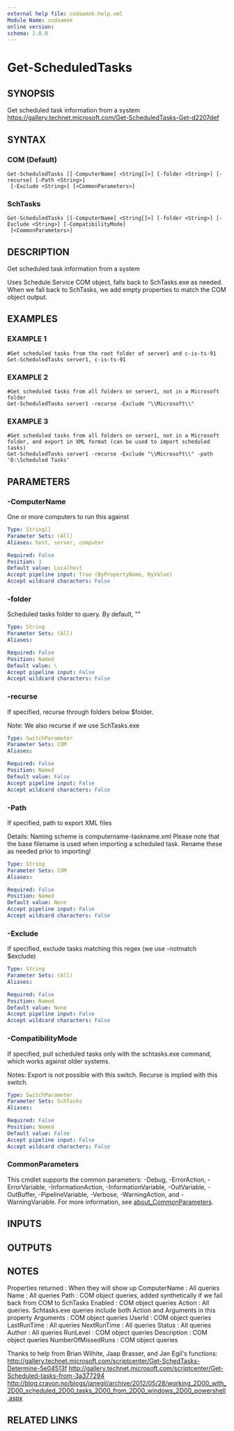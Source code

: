 ```yaml
---
external help file: codaamok-help.xml
Module Name: codaamok
online version:
schema: 2.0.0
---
```


# Get-ScheduledTasks

## SYNOPSIS
Get scheduled task information from a system
https://gallery.technet.microsoft.com/Get-ScheduledTasks-Get-d2207def

## SYNTAX

### COM (Default)
```
Get-ScheduledTasks [[-ComputerName] <String[]>] [-folder <String>] [-recurse] [-Path <String>]
 [-Exclude <String>] [<CommonParameters>]
```

### SchTasks
```
Get-ScheduledTasks [[-ComputerName] <String[]>] [-folder <String>] [-Exclude <String>] [-CompatibilityMode]
 [<CommonParameters>]
```

## DESCRIPTION
Get scheduled task information from a system

Uses Schedule.Service COM object, falls back to SchTasks.exe as needed.
When we fall back to SchTasks, we add empty properties to match the COM object output.

## EXAMPLES

### EXAMPLE 1
```
#Get scheduled tasks from the root folder of server1 and c-is-ts-91
Get-ScheduledTasks server1, c-is-ts-91
```

### EXAMPLE 2
```
#Get scheduled tasks from all folders on server1, not in a Microsoft folder
Get-ScheduledTasks server1 -recurse -Exclude "\\Microsoft\\"
```

### EXAMPLE 3
```
#Get scheduled tasks from all folders on server1, not in a Microsoft folder, and export in XML format (can be used to import scheduled tasks)
Get-ScheduledTasks server1 -recurse -Exclude "\\Microsoft\\" -path 'D:\Scheduled Tasks'
```

## PARAMETERS

### -ComputerName
One or more computers to run this against

```yaml
Type: String[]
Parameter Sets: (All)
Aliases: host, server, computer

Required: False
Position: 1
Default value: Localhost
Accept pipeline input: True (ByPropertyName, ByValue)
Accept wildcard characters: False
```

### -folder
Scheduled tasks folder to query. 
By default, "\"

```yaml
Type: String
Parameter Sets: (All)
Aliases:

Required: False
Position: Named
Default value: \
Accept pipeline input: False
Accept wildcard characters: False
```

### -recurse
If specified, recurse through folders below $folder.

Note:  We also recurse if we use SchTasks.exe

```yaml
Type: SwitchParameter
Parameter Sets: COM
Aliases:

Required: False
Position: Named
Default value: False
Accept pipeline input: False
Accept wildcard characters: False
```

### -Path
If specified, path to export XML files

Details:
    Naming scheme is computername-taskname.xml
    Please note that the base filename is used when importing a scheduled task. 
Rename these as needed prior to importing!

```yaml
Type: String
Parameter Sets: COM
Aliases:

Required: False
Position: Named
Default value: None
Accept pipeline input: False
Accept wildcard characters: False
```

### -Exclude
If specified, exclude tasks matching this regex (we use -notmatch $exclude)

```yaml
Type: String
Parameter Sets: (All)
Aliases:

Required: False
Position: Named
Default value: None
Accept pipeline input: False
Accept wildcard characters: False
```

### -CompatibilityMode
If specified, pull scheduled tasks only with the schtasks.exe command, which works against older systems.

Notes:
    Export is not possible with this switch.
    Recurse is implied with this switch.

```yaml
Type: SwitchParameter
Parameter Sets: SchTasks
Aliases:

Required: False
Position: Named
Default value: False
Accept pipeline input: False
Accept wildcard characters: False
```

### CommonParameters
This cmdlet supports the common parameters: -Debug, -ErrorAction, -ErrorVariable, -InformationAction, -InformationVariable, -OutVariable, -OutBuffer, -PipelineVariable, -Verbose, -WarningAction, and -WarningVariable. For more information, see [about_CommonParameters](http://go.microsoft.com/fwlink/?LinkID=113216).

## INPUTS

## OUTPUTS

## NOTES
Properties returned    : When they will show up
    ComputerName       : All queries
    Name               : All queries
    Path               : COM object queries, added synthetically if we fail back from COM to SchTasks
    Enabled            : COM object queries
    Action             : All queries. 
Schtasks.exe queries include both Action and Arguments in this property
    Arguments          : COM object queries
    UserId             : COM object queries
    LastRunTime        : All queries
    NextRunTime        : All queries
    Status             : All queries
    Author             : All queries
    RunLevel           : COM object queries
    Description        : COM object queries
    NumberOfMissedRuns : COM object queries

Thanks to help from Brian Wilhite, Jaap Brasser, and Jan Egil's functions:
    http://gallery.technet.microsoft.com/scriptcenter/Get-SchedTasks-Determine-5e04513f
    http://gallery.technet.microsoft.com/scriptcenter/Get-Scheduled-tasks-from-3a377294
    http://blog.crayon.no/blogs/janegil/archive/2012/05/28/working_2D00_with_2D00_scheduled_2D00_tasks_2D00_from_2D00_windows_2D00_powershell.aspx

## RELATED LINKS
